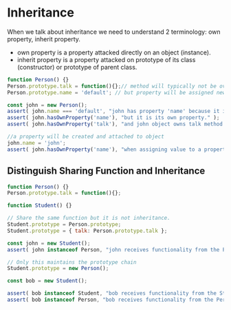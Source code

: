 # Inheritance

When we talk about inheritance we need to understand 2 terminology: own property, inherit property.
- own property is a property attacked directly on an object (instance).
- inherit property is a property attacked on prototype of its class (constructor) or prototype of parent class.


```javascript
function Person() {}
Person.prototype.talk = function(){};// method will typically not be overrided after defined.
Person.prototype.name = 'default'; // but property will be assigned new value.

const john = new Person();
assert( john.name === 'default', "john has property 'name' because it inherit from its class." );
assert( john.hasOwnProperty('name'), "but it is its own property." );
assert( john.hasOwnProperty('talk'), "and john object owns talk method." );

//a property will be created and attached to object
john.name = 'john';
assert( john.hasOwnProperty('name'), "when assigning value to a property, it will be created and attached to object");
```
<!-- js-console -->

## Distinguish Sharing Function and Inheritance
```javascript
function Person() {}
Person.prototype.talk = function(){};

function Student() {}

// Share the same function but it is not inheritance.
Student.prototype = Person.prototype;
Student.prototype = { talk: Person.prototype.talk };

const john = new Student();
assert( john instanceof Person, "john receives functionality from the Person prototype" );

// Only this maintains the prototype chain
Student.prototype = new Person();

const bob = new Student();

assert( bob instanceof Student, "bob receives functionality from the Student prototype" );
assert( bob instanceof Person, "bob receives functionality from the Person prototype" );
```
<!-- js-console -->
